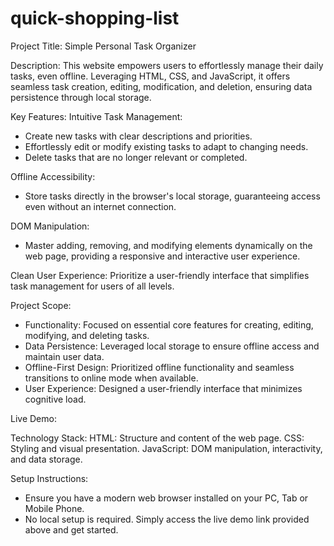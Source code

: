 # quick-shopping-list
Project Title: Simple Personal Task Organizer

Description:
This website empowers users to effortlessly manage their daily tasks, even offline. Leveraging HTML, CSS, and JavaScript, it offers seamless task creation, editing, modification, and deletion, ensuring data persistence through local storage.


Key Features:
Intuitive Task Management:
- Create new tasks with clear descriptions and priorities.
- Effortlessly edit or modify existing tasks to adapt to changing needs.
- Delete tasks that are no longer relevant or completed.

Offline Accessibility:
- Store tasks directly in the browser's local storage, guaranteeing access even without an internet connection.

DOM Manipulation:
- Master adding, removing, and modifying elements dynamically on the web page, providing a responsive and interactive user experience.
  
Clean User Experience:
Prioritize a user-friendly interface that simplifies task management for users of all levels.


Project Scope:
- Functionality: Focused on essential core features for creating, editing, modifying, and deleting tasks.
- Data Persistence: Leveraged local storage to ensure offline access and maintain user data.
- Offline-First Design: Prioritized offline functionality and seamless transitions to online mode when available.
- User Experience: Designed a user-friendly interface that minimizes cognitive load.


 Live Demo: 

 
 Technology Stack:
HTML: Structure and content of the web page.
CSS: Styling and visual presentation.
JavaScript: DOM manipulation, interactivity, and data storage.


Setup Instructions:
- Ensure you have a modern web browser installed on your PC, Tab or Mobile Phone.
- No local setup is required. Simply access the live demo link provided above and get started.

  
